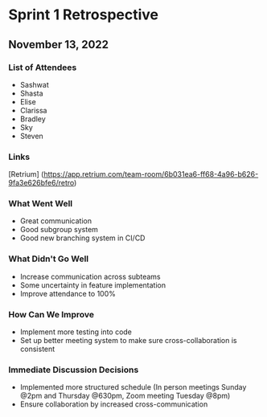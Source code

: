# Sprint 1 Retrospective
## November 13, 2022

### List of Attendees
- Sashwat
- Shasta
- Elise
- Clarissa
- Bradley
- Sky
- Steven

### Links
[Retrium] (https://app.retrium.com/team-room/6b031ea6-ff68-4a96-b626-9fa3e626bfe6/retro)

### What Went Well
* Great communication
* Good subgroup system
* Good new branching system in CI/CD

### What Didn't Go Well
* Increase communication across subteams
* Some uncertainty in feature implementation
* Improve attendance to 100%

### How Can We Improve
* Implement more testing into code
* Set up better meeting system to make sure cross-collaboration is consistent

### Immediate Discussion Decisions
* Implemented more structured schedule (In person meetings Sunday @2pm and Thursday @630pm, Zoom meeting Tuesday @8pm)
* Ensure collaboration by increased cross-communication
